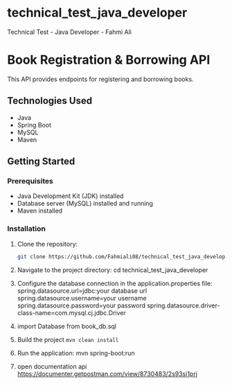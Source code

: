 # technical_test_java_developer
Technical Test - Java Developer - Fahmi Ali

# Book Registration & Borrowing API

This API provides endpoints for registering and borrowing books.

## Technologies Used

- Java
- Spring Boot
- MySQL
- Maven

## Getting Started

### Prerequisites

- Java Development Kit (JDK) installed
- Database server (MySQL) installed and running
- Maven installed

### Installation

1. Clone the repository:

   ```bash
   git clone https://github.com/Fahmiali08/technical_test_java_developer.git

2. Navigate to the project directory:
	cd technical_test_java_developer
3. Configure the database connection in the application.properties file:
spring.datasource.url=jdbc:your database url
spring.datasource.username=your username
spring.datasource.password=your password
spring.datasource.driver-class-name=com.mysql.cj.jdbc.Driver

4. import Database from book_db.sql

4. Build the project
```mvn clean install```
5. Run the application:
mvn spring-boot:run
6. open documentation api 
https://documenter.getpostman.com/view/8730483/2s93si1prj


